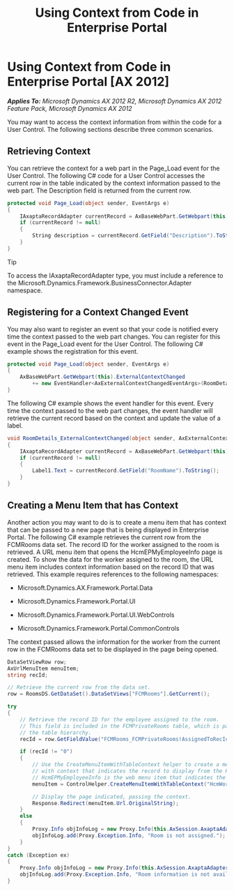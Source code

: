 ﻿---
title: Using Context from Code in Enterprise Portal
TOCTitle: Using Context from Code in Enterprise Portal
ms:assetid: 8289de7c-631f-42a7-9a96-9b2ad701f84d
ms:mtpsurl: https://msdn.microsoft.com/en-us/library/Ee330227(v=AX.60)
ms:contentKeyID: 35589411
ms.date: 11/07/2012
mtps_version: v=AX.60
dev_langs:
- csharp
---

# Using Context from Code in Enterprise Portal [AX 2012]


_**Applies To:** Microsoft Dynamics AX 2012 R2, Microsoft Dynamics AX 2012 Feature Pack, Microsoft Dynamics AX 2012_

You may want to access the context information from within the code for a User Control. The following sections describe three common scenarios.

## Retrieving Context

You can retrieve the context for a web part in the Page\_Load event for the User Control. The following C\# code for a User Control accesses the current row in the table indicated by the context information passed to the web part. The Description field is returned from the current row.

``` csharp
protected void Page_Load(object sender, EventArgs e)
{
    IAxaptaRecordAdapter currentRecord = AxBaseWebPart.GetWebpart(this).ExternalRecord;
    if (currentRecord != null)
    {
        String description = currentRecord.GetField("Description").ToString();
    }
}
```


> [!TIP]
> <P>To access the IAxaptaRecordAdapter type, you must include a reference to the Microsoft.Dynamics.Framework.BusinessConnector.Adapter namespace.</P>



## Registering for a Context Changed Event

You may also want to register an event so that your code is notified every time the context passed to the web part changes. You can register for this event in the Page\_Load event for the User Control. The following C\# example shows the registration for this event.

``` csharp
protected void Page_Load(object sender, EventArgs e)
{
    AxBaseWebPart.GetWebpart(this).ExternalContextChanged 
        += new EventHandler<AxExternalContextChangedEventArgs>(RoomDetails_ExternalContextChanged);
}
```

The following C\# example shows the event handler for this event. Every time the context passed to the web part changes, the event handler will retrieve the current record based on the context and update the value of a label.

``` csharp
void RoomDetails_ExternalContextChanged(object sender, AxExternalContextChangedEventArgs e)
{
    IAxaptaRecordAdapter currentRecord = AxBaseWebPart.GetWebpart(this).ExternalRecord;
    if (currentRecord != null)
    {
        Label1.Text = currentRecord.GetField("RoomName").ToString();
    }
}
```

## Creating a Menu Item that has Context

Another action you may want to do is to create a menu item that has context that can be passed to a new page that is being displayed in Enterprise Portal. The following C\# example retrieves the current row from the FCMRooms data set. The record ID for the worker assigned to the room is retrieved. A URL menu item that opens the HcmEPMyEmployeeInfo page is created. To show the data for the worker assigned to the room, the URL menu item includes context information based on the record ID that was retrieved. This example requires references to the following namespaces:

  - Microsoft.Dynamics.AX.Framework.Portal.Data

  - Microsoft.Dynamics.Framework.Portal.UI

  - Microsoft.Dynamics.Framework.Portal.UI.WebControls

  - Microsoft.Dynamics.Framework.Portal.CommonControls

The context passed allows the information for the worker from the current row in the FCMRooms data set to be displayed in the page being opened.

``` csharp
DataSetViewRow row;
AxUrlMenuItem menuItem;
string recId;

// Retrieve the current row from the data set.
row = RoomsDS.GetDataSet().DataSetViews["FCMRooms"].GetCurrent();

try
{
    // Retrieve the record ID for the employee assigned to the room.
    // This field is included in the FCMPrivateRooms table, which is part of
    // the table hierarchy.
    recId = row.GetFieldValue("FCMRooms_FCMPrivateRooms!AssignedToRecId").ToString();

    if (recId != "0")
    {
        // Use the CreateMenuItemWithTableContext helper to create a menu item
        // with context that indicates the record to display from the HcmWorker table.
        // HcmEPMyEmployeeInfo is the web menu item that indicates the page to be accessed.
        menuItem = ControlHelper.CreateMenuItemWithTableContext("HcmWorker", "RecId", recId, "HcmEPMyEmployeeInfo");

        // Display the page indicated, passing the context.
        Response.Redirect(menuItem.Url.OriginalString);
    }
    else
    {
        Proxy.Info objInfoLog = new Proxy.Info(this.AxSession.AxaptaAdapter);
        objInfoLog.add(Proxy.Exception.Info, "Room is not assigned.");
    }
}
catch (Exception ex)
{
    Proxy.Info objInfoLog = new Proxy.Info(this.AxSession.AxaptaAdapter);
    objInfoLog.add(Proxy.Exception.Info, "Room information is not available.");
} 
```


